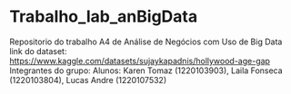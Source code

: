 # Trabalho_lab_anBigData
Repositorio do trabalho A4 de Análise de Negócios com Uso de Big Data 
link do dataset: https://www.kaggle.com/datasets/sujaykapadnis/hollywood-age-gap 
Integrantes do grupo: Alunos: Karen Tomaz (1220103903), Laila Fonseca (1220103804), Lucas Andre (1220107532)

